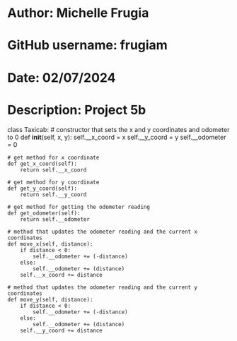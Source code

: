 # Author: Michelle Frugia
# GitHub username: frugiam
# Date: 02/07/2024
# Description: Project 5b

class Taxicab:
    # constructor that sets the x and y coordinates and odometer to 0
    def __init__(self, x, y):
        self.__x_coord = x
        self.__y_coord = y
        self.__odometer = 0

    # get method for x coordinate
    def get_x_coord(self):
        return self.__x_coord

    # get method for y coordinate
    def get_y_coord(self):
        return self.__y_coord

    # get method for getting the odometer reading
    def get_odometer(self):
        return self.__odometer

    # method that updates the odometer reading and the current x coordinates
    def move_x(self, distance):
        if distance < 0:
            self.__odometer += (-distance)
        else:
            self.__odometer += (distance)
        self.__x_coord += distance

    # method that updates the odometer reading and the current y coordinates
    def move_y(self, distance):
        if distance < 0:
            self.__odometer += (-distance)
        else:
            self.__odometer += (distance)
        self.__y_coord += distance
